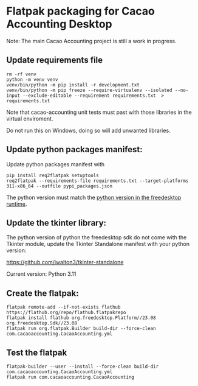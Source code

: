 # Flatpak packaging for Cacao Accounting Desktop

Note: The main Cacao Accounting project is still a work in progress.

## Update requirements file

```
rm -rf venv
python -m venv venv
venv/bin/python -m pip install -r development.txt
venv/bin/python -m pip freeze --require-virtualenv --isolated --no-input --exclude-editable --requirement requirements.txt  > requirements.txt
```

Note that cacao-accounting unit tests must past with those libraries in the virtual enviroment.

Do not run this on Windows, doing so will add unwanted libraries.

## Update python packages manifest:

Update python packages manifest with

```
pip install req2flatpak setuptools
req2flatpak --requirements-file requirements.txt --target-platforms 311-x86_64 --outfile pypi_packages.json
```

The python version must match the [python version in the freedesktop runtime](https://gitlab.com/freedesktop-sdk/freedesktop-sdk/-/blob/master/elements/components/python3.bst).

## Update the tkinter library:

The python version of python the freedesktop sdk do not come with the Tkinter module, update the Tkinter Standalone manifest with your python version:

https://github.com/iwalton3/tkinter-standalone

Current version: Python 3.11

## Create the flatpak:

```
flatpak remote-add --if-not-exists flathub https://flathub.org/repo/flathub.flatpakrepo
flatpak install flathub org.freedesktop.Platform//23.08 org.freedesktop.Sdk//23.08
flatpak run org.flatpak.Builder build-dir --force-clean com.cacaoaccounting.CacaoAccounting.yml
```

## Test the flatpak

```
flatpak-builder --user --install --force-clean build-dir com.cacaoaccounting.CacaoAccounting.yml
flatpak run com.cacaoaccounting.CacaoAccounting
```

